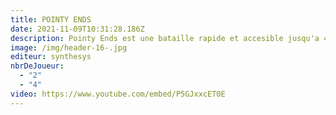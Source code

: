 ```yaml
---
title: POINTY ENDS
date: 2021-11-09T10:31:28.186Z
description: Pointy Ends est une bataille rapide et accesible jusqu'a 4 joueurs.
image: /img/header-16-.jpg
editeur: synthesys
nbrDeJoueur:
  - "2"
  - "4"
video: https://www.youtube.com/embed/P5GJxxcET0E
---
```

